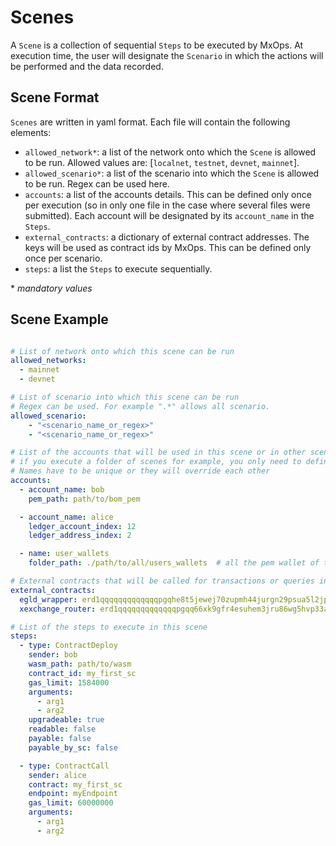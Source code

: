 # Scenes

A `Scene` is a collection of sequential `Steps` to be executed by MxOps.
At execution time, the user will designate the `Scenario` in which the actions will be performed and the data recorded.

## Scene Format

`Scenes` are written in yaml format. Each file will contain the following elements:

- `allowed_network*`: a list of the network onto which the `Scene` is allowed to be run. Allowed values are: [`localnet`, `testnet`, `devnet`, `mainnet`].
- `allowed_scenario*`: a list of the scenario into which the `Scene` is allowed to be run. Regex can be used here.
- `accounts`: a list of the accounts details. This can be defined only once per execution (so in only one file in the case where several files were submitted). Each account will be designated by its `account_name` in the `Steps`.
- `external_contracts`: a dictionary of external contract addresses. The keys will be used as contract ids by MxOps. This can be defined only once per scenario.
- `steps`: a list the `Steps` to execute sequentially.

 \* *mandatory values*

## Scene Example

```yaml

# List of network onto which this scene can be run
allowed_networks:
  - mainnet
  - devnet

# List of scenario into which this scene can be run
# Regex can be used. For example ".*" allows all scenario.
allowed_scenario:
    - "<scenario_name_or_regex>"
    - "<scenario_name_or_regex>"

# List of the accounts that will be used in this scene or in other scenes later scenes. This means that
# if you execute a folder of scenes for example, you only need to define the accounts in the first executed scene.
# Names have to be unique or they will override each other
accounts:
  - account_name: bob
    pem_path: path/to/bom_pem

  - account_name: alice
    ledger_account_index: 12
    ledger_address_index: 2

  - name: user_wallets
    folder_path: ./path/to/all/users_wallets  # all the pem wallet of the folder will be loaded using the file names as account names

# External contracts that will be called for transactions or queries in future steps
external_contracts:
  egld_wrapper: erd1qqqqqqqqqqqqqpgqhe8t5jewej70zupmh44jurgn29psua5l2jps3ntjj3 
  xexchange_router: erd1qqqqqqqqqqqqqpgqq66xk9gfr4esuhem3jru86wg5hvp33a62jps2fy57p

# List of the steps to execute in this scene
steps:
  - type: ContractDeploy
    sender: bob
    wasm_path: path/to/wasm
    contract_id: my_first_sc
    gas_limit: 1584000
    arguments:
      - arg1
      - arg2
    upgradeable: true
    readable: false
    payable: false
    payable_by_sc: false

  - type: ContractCall
    sender: alice
    contract: my_first_sc
    endpoint: myEndpoint
    gas_limit: 60000000
    arguments:
      - arg1
      - arg2
```
